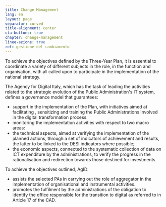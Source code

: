 ```yaml
---
title: Change Management
lang: en
layout: page
separator: curved
title-alignment: center
cta-buttons: true
chapter: change-management
linee-azione: true
ref: gestione-del-cambiamento
---
```

To achieve the objectives defined by the Three-Year Plan, it is essential to coordinate a variety of different subjects in the role, in the function and organisation, with all called upon to participate in the implementation of the national strategy.

The Agency for Digital Italy, which has the task of leading the activities related to the strategic evolution of the Public Administration&#39;s IT system, defines a governance model that guarantees: 
- support in the implementation of the Plan, with initiatives aimed at facilitating , sensitizing and training the Public Administrations involved in the digital transformation process.
- monitoring the implementation activities with respect to two macro areas: 
- the technical aspects, aimed at verifying the implementation of the planned actions, through a set of indicators of achievement and results, the latter to be linked to the DESI indicators where possible; 
- the economic aspects, connected to the systematic collection of data on ICT expenditure by the administrations, to verify the progress in the rationalisation and redirection towards those destined for investments.

To achieve the objectives outlined, AgID: 
- assists the selected PAs in carrying out the role of aggregator in the implementation of organisational and instrumental activities.
- promotes the fulfilment by the administrations of the obligation to identify the office responsible for the transition to digital as referred to in Article 17 of the CAD.
